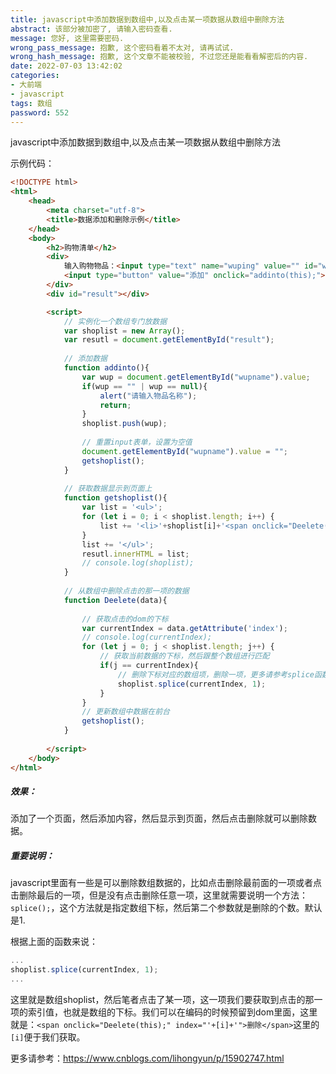 ```yaml
---
title: javascript中添加数据到数组中,以及点击某一项数据从数组中删除方法
abstract: 该部分被加密了, 请输入密码查看.
message: 您好, 这里需要密码.
wrong_pass_message: 抱歉, 这个密码看着不太对, 请再试试.
wrong_hash_message: 抱歉, 这个文章不能被校验, 不过您还是能看看解密后的内容.
date: 2022-07-03 13:42:02
categories:
- 大前端
- javascript
tags: 数组
password: 552
---
```




javascript中添加数据到数组中,以及点击某一项数据从数组中删除方法

示例代码：

```html
<!DOCTYPE html>
<html>
	<head>
		<meta charset="utf-8">
		<title>数据添加和删除示例</title>
	</head>
	<body>
		<h2>购物清单</h2>
		<div>
			输入购物物品：<input type="text" name="wuping" value="" id="wupname">
			<input type="button" value="添加" onclick="addinto(this);">
		</div>
		<div id="result"></div>

		<script>
			// 实例化一个数组专门放数据
			var shoplist = new Array();
			var resutl = document.getElementById("result");
			
			// 添加数据
			function addinto(){
				var wup = document.getElementById("wupname").value;
				if(wup == "" | wup == null){
					alert("请输入物品名称");
					return;
				}
				shoplist.push(wup);
				
				// 重置input表单，设置为空值
				document.getElementById("wupname").value = "";
				getshoplist();
			}
			
			// 获取数据显示到页面上
			function getshoplist(){
				var list = '<ul>';
				for (let i = 0; i < shoplist.length; i++) {
					list += '<li>'+shoplist[i]+'<span onclick="Deelete(this);" index="'+[i]+'">删除</span></li>';
				}
				list += '</ul>';
				resutl.innerHTML = list;
				// console.log(shoplist);
			}
			
			// 从数组中删除点击的那一项的数据
			function Deelete(data){
			
				// 获取点击的dom的下标
				var currentIndex = data.getAttribute('index');
				// console.log(currentIndex);
				for (let j = 0; j < shoplist.length; j++) {
					// 获取当前数据的下标，然后跟整个数组进行匹配
					if(j == currentIndex){
						// 删除下标对应的数组项，删除一项，更多请参考splice函数
						shoplist.splice(currentIndex, 1);
					}
				}
				// 更新数组中数据在前台
				getshoplist();
			}	
			
		</script>
	</body>
</html>
```

##### 效果：

添加了一个页面，然后添加内容，然后显示到页面，然后点击删除就可以删除数据。



##### 重要说明：

javascript里面有一些是可以删除数组数据的，比如点击删除最前面的一项或者点击删除最后的一项，但是没有点击删除任意一项，这里就需要说明一个方法：`splice();`，这个方法就是指定数组下标，然后第二个参数就是删除的个数。默认是1.

根据上面的函数来说：

```javascript
...
shoplist.splice(currentIndex, 1);
...
```

这里就是数组shoplist，然后笔者点击了某一项，这一项我们要获取到点击的那一项的索引值，也就是数组的下标。我们可以在编码的时候预留到dom里面，这里就是：`<span onclick="Deelete(this);" index="'+[i]+'">删除</span>`这里的`[i]`便于我们获取。

更多请参考：https://www.cnblogs.com/lihongyun/p/15902747.html



